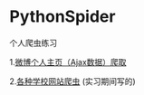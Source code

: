 # PythonSpider
个人爬虫练习

1.<a href='https://github.com/Kameees/PythonSpider/blob/master/Weibo%E7%88%AC%E5%8F%96/AjaxWeiboTest.py'>微博个人主页（Ajax数据）爬取</a>


2.<a href='https://github.com/Kameees/PythonSpider/tree/master/%E5%AD%A6%E6%A0%A1%E7%BD%91%E7%AB%99%E7%88%AC%E8%99%AB'>各种学校网站爬虫</a>
(实习期间写的)
